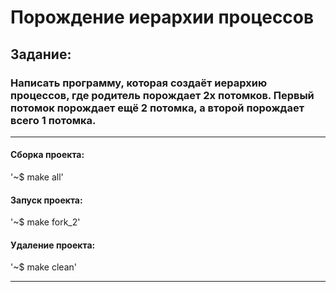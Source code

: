 # Порождение иерархии процессов
## Задание:
### Написать программу, которая создаёт иерархию процессов, где родитель порождает 2х потомков. Первый потомок порождает ещё 2 потомка, а второй порождает всего 1 потомка.
____

#### Сборка проекта:

'~$ make all'

#### Запуск проекта:

'~$ make fork_2'

#### Удаление проекта:

'~$ make clean'
____

